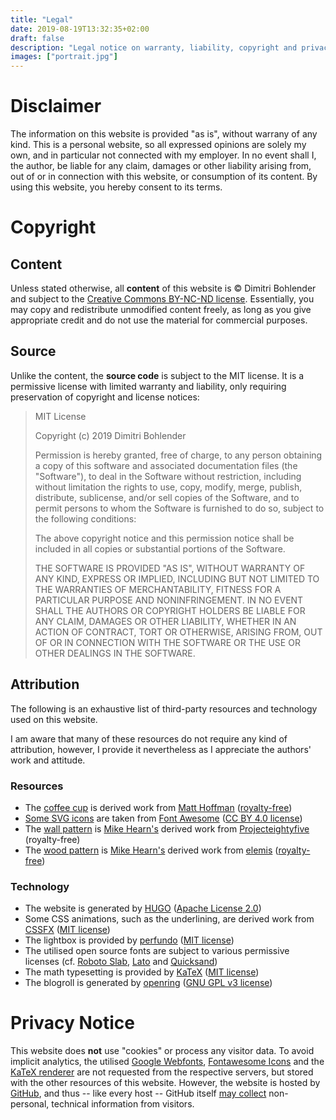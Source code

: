 ```yaml
---
title: "Legal"
date: 2019-08-19T13:32:35+02:00
draft: false
description: "Legal notice on warranty, liability, copyright and privacy"
images: ["portrait.jpg"]
---
```


# Disclaimer
The information on this website is provided "as is", without warrany of any kind.
This is a personal website, so all expressed opinions are solely my own, and in particular not connected with my employer.
In no event shall I, the author, be liable for any claim, damages or other liability arising from, out of or in connection with this website, or consumption of its content.
By using this website, you hereby consent to its terms.

# Copyright
## Content
Unless stated otherwise, all **content** of this website is © Dimitri Bohlender and subject to the [Creative Commons BY-NC-ND license](http://creativecommons.org/licenses/by-nc-nd/4.0/).
Essentially, you may copy and redistribute unmodified content freely, as long as you give appropriate credit and do not use the material for commercial purposes.

## Source
Unlike the content, the **source code** is subject to the MIT license.
It is a permissive license with limited warranty and liability, only requiring preservation of copyright and license notices:

> MIT License
> 
> Copyright (c) 2019 Dimitri Bohlender
>
> Permission is hereby granted, free of charge, to any person obtaining a copy
of this software and associated documentation files (the "Software"), to deal
in the Software without restriction, including without limitation the rights
to use, copy, modify, merge, publish, distribute, sublicense, and/or sell
copies of the Software, and to permit persons to whom the Software is
furnished to do so, subject to the following conditions:
>
> The above copyright notice and this permission notice shall be included in all
copies or substantial portions of the Software.
>
> THE SOFTWARE IS PROVIDED "AS IS", WITHOUT WARRANTY OF ANY KIND, EXPRESS OR
IMPLIED, INCLUDING BUT NOT LIMITED TO THE WARRANTIES OF MERCHANTABILITY,
FITNESS FOR A PARTICULAR PURPOSE AND NONINFRINGEMENT. IN NO EVENT SHALL THE
AUTHORS OR COPYRIGHT HOLDERS BE LIABLE FOR ANY CLAIM, DAMAGES OR OTHER
LIABILITY, WHETHER IN AN ACTION OF CONTRACT, TORT OR OTHERWISE, ARISING FROM,
OUT OF OR IN CONNECTION WITH THE SOFTWARE OR THE USE OR OTHER DEALINGS IN THE
SOFTWARE.

## Attribution
The following is an exhaustive list of third-party resources and technology used on this website.
<!-- The following is an exhaustive list of "post-independent" third-party resources and technology used on this website.
Third-party resources that are specific to some posted content, such as ..., are attributed where they appear. -->
I am aware that many of these resources do not require any kind of attribution, however, I provide it nevertheless as I appreciate the authors' work and attitude.

### Resources
* The [coffee cup](/gfx/cup-rss.png) is derived work from [Matt Hoffman](https://unsplash.com/photos/IE-gdqEg45M) ([royalty-free](https://unsplash.com/license))
* [Some SVG icons](/gfx/fa-icons.svg) are taken from [Font Awesome](https://fontawesome.com/) ([CC BY 4.0 license](https://creativecommons.org/licenses/by/4.0/))
* The [wall pattern](/gfx/pattern-wall.png) is [Mike Hearn's](https://www.transparenttextures.com/) derived work from [Projecteightyfive](http://projecteightyfive.com/) (royalty-free)
* The [wood pattern](/gfx/pattern-wood.png) is [Mike Hearn's](https://www.transparenttextures.com/) derived work from [elemis](http://elemisfreebies.com) ([royalty-free](http://elemisfreebies.com/license-and-rules/))

### Technology
* The website is generated by [HUGO](https://gohugo.io/) ([Apache License 2.0](https://github.com/gohugoio/hugo/blob/master/LICENSE))
* Some CSS animations, such as the underlining, are derived work from [CSSFX](https://cssfx.dev/) ([MIT license](https://github.com/jolaleye/cssfx/blob/master/LICENSE))
* The lightbox is provided by [perfundo](https://perfundo.oberlehner.net/) ([MIT license](https://github.com/maoberlehner/perfundo/blob/master/LICENSE))
* The utilised open source fonts are subject to various permissive licenses (cf. [Roboto Slab](https://fonts.google.com/specimen/Roboto+Slab), [Lato](https://fonts.google.com/specimen/Lato) and [Quicksand](https://fonts.google.com/specimen/Quicksand))
* The math typesetting is provided by [KaTeX](https://katex.org/) ([MIT license](https://github.com/KaTeX/KaTeX/blob/master/LICENSE))
* The blogroll is generated by [openring](https://git.sr.ht/~sircmpwn/openring) ([GNU GPL v3 license](https://git.sr.ht/~sircmpwn/openring/tree/master/LICENSE))

# Privacy Notice
This website does **not** use "cookies" or process any visitor data.
To avoid implicit analytics, the utilised [Google Webfonts](https://fonts.google.com/), [Fontawesome Icons](https://fontawesome.com/) and the [KaTeX renderer](https://katex.org/) are not requested from the respective servers, but stored with the other resources of this website.
However, the website is hosted by [GitHub](https://github.com), and thus -- like every host -- GitHub itself [may collect](https://help.github.com/en/articles/github-privacy-statement#github-pages) non-personal, technical information from visitors.